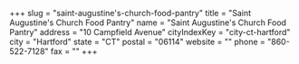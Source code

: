 +++
slug = "saint-augustine's-church-food-pantry"
title = "Saint Augustine's Church Food Pantry"
name = "Saint Augustine's Church Food Pantry"
address = "10 Campfield Avenue"
cityIndexKey = "city-ct-hartford"
city = "Hartford"
state = "CT"
postal = "06114"
website = ""
phone = "860-522-7128"
fax = ""
+++
